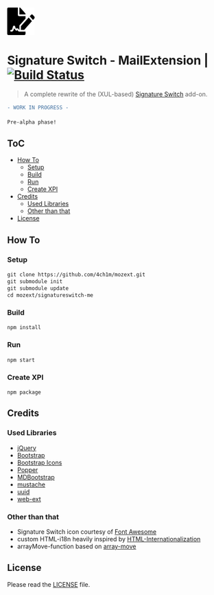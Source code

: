 ![Signature Switch](https://raw.githubusercontent.com/4ch1m/mozext/master/signatureswitch-me/src/_images/signatureswitch-64px-black.png)

# Signature Switch - MailExtension | [![Build Status](https://travis-ci.org/4ch1m/mozext.svg?branch=master)](https://travis-ci.org/4ch1m/mozext)
> A complete rewrite of the (XUL-based) [Signature Switch](../signatureswitch) add-on.

```diff
- WORK IN PROGRESS -

Pre-alpha phase!
```

## ToC

* [How To](#how-to)
  * [Setup](#setup)
  * [Build](#build)
  * [Run](#run)
  * [Create XPI](#create-xpi)
* [Credits](#credits)
  * [Used Libraries](#used-libraries)
  * [Other than that](#other-than-that)
* [License](#license)

## How To

### Setup

```
git clone https://github.com/4ch1m/mozext.git
git submodule init
git submodule update
cd mozext/signatureswitch-me
```

### Build

```
npm install
```

### Run

```
npm start
```

### Create XPI

```
npm package
```

## Credits

### Used Libraries

* [jQuery](https://jquery.com/)
* [Bootstrap](https://getbootstrap.com/)
* [Bootstrap Icons](https://icons.getbootstrap.com/)
* [Popper](https://popper.js.org/)
* [MDBootstrap](https://mdbootstrap.com/)
* [mustache](https://mustache.github.io/)
* [uuid](https://www.npmjs.com/package/uuid)
* [web-ext](https://www.npmjs.com/package/web-ext)

### Other than that

* Signature Switch icon courtesy of [Font Awesome](https://fontawesome.com)
* custom HTML-i18n heavily inspired by [HTML-Internationalization](https://github.com/erosman/HTML-Internationalization)
* arrayMove-function based on [array-move](https://github.com/sindresorhus/array-move)

## License

Please read the [LICENSE](../LICENSE) file.
